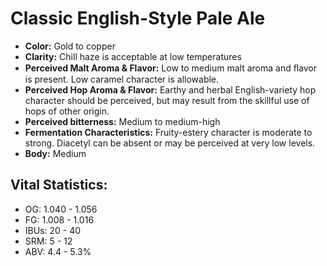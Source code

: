 # Classic English-Style Pale Ale

- **Color:** Gold to copper
- **Clarity:** Chill haze is acceptable at low temperatures
- **Perceived Malt Aroma & Flavor:** Low to medium malt aroma and ﬂavor is present. Low caramel character is allowable.
- **Perceived Hop Aroma & Flavor:** Earthy and herbal English-variety hop character should be perceived, but may result from the skillful use of hops of other origin.
- **Perceived bitterness:** Medium to medium-high
- **Fermentation Characteristics:** Fruity-estery character is moderate to strong. Diacetyl can be absent or may be perceived at very low levels.
- **Body:** Medium

## Vital Statistics:

- OG: 1.040 - 1.056
- FG: 1.008 - 1.016
- IBUs: 20 - 40
- SRM: 5 - 12
- ABV: 4.4 - 5.3%
